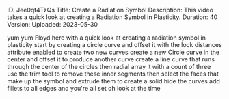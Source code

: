 ID: Jee0qt4TzQs
Title: Create a Radiation Symbol
Description: This video takes a quick look at creating a Radiation Symbol in Plasticity.
Duration: 40
Version: 
Uploaded: 2023-05-30

yum yum
Floyd here with a quick look at creating
a radiation symbol in plasticity start
by creating a circle curve and offset it
with the lock distances attribute
enabled to create two new curves create
a new Circle curve in the center and
offset it to produce another curve
create a line curve that runs through
the center of the circles then radial
array it with a count of three use the
trim tool to remove these inner segments
then select the faces that make up the
symbol and extrude them to create a
solid hide the curves add fillets to all
edges and you're all set
oh look at the time

